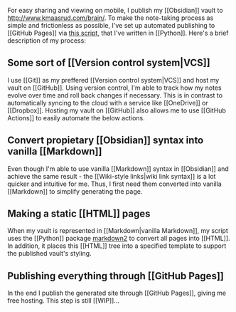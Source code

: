 For easy sharing and viewing on mobile, I publish my [[Obsidian]] vault to <http://www.kmaasrud.com/brain/>. To make the note-taking process as simple and frictionless as possible, I've set up automated publishing to [[GitHub Pages]] via [this script](https://github.com/kmaasrud/obsidian-html), that I've written in [[Python]]. Here's a brief description of my process:

## Some sort of [[Version control system|VCS]]
I use [[Git]] as my preffered [[Version control system|VCS]] and host my vault on [[GitHub]]. Using version control, I'm able to track how my notes evolve over time and roll back changes if necessary. This is in contrast to automatically syncing to the cloud with a service like [[OneDrive]] or [[Dropbox]]. Hosting my vault on [[GitHub]] also allows me to use [[GitHub Actions]] to easily automate the below actions.

## Convert propietary [[Obsidian]] syntax into vanilla [[Markdown]]
Even though I'm able to use vanilla [[Markdown]] syntax in [[Obsidian]] and achieve the same result - the [[Wiki-style links|wiki link syntax]] is a lot quicker and intuitive for me. Thus, I first need them converted into vanilla [[Markdown]] to simplify generating the page. 

## Making a static [[HTML]] pages
When my vault is represented in [[Markdown|vanilla Markdown]], my script uses the [[Python]] package [markdown2](https://github.com/trentm/python-markdown2) to convert all pages into [[HTML]]. In addition, it places this [[HTML]] tree into a specified template to support the published vault's styling. 

## Publishing everything through [[GitHub Pages]]
In the end I publish the generated site through [[GitHub Pages]], giving me free hosting. This step is still [[WIP]]...